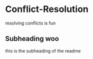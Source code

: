 # Conflict-Resolution
resolving conflicts is fun


## Subheading woo

this is the subheading of the readme